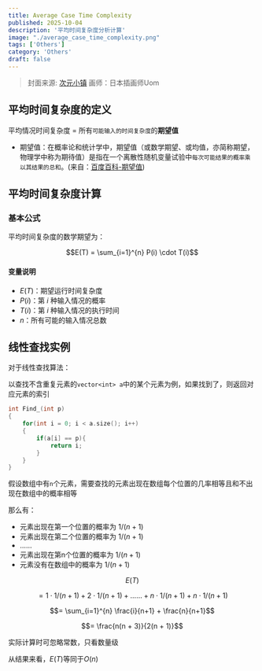 ```yaml
---
title: Average Case Time Complexity
published: 2025-10-04
description: '平均时间复杂度分析计算'
image: "./average_case_time_complexity.png"
tags: ['Others']
category: 'Others'
draft: false
---
```


> 封面来源: [次元小镇](https://dimtown.com/84456.html)
> 画师：日本插画师Uom

## 平均时间复杂度的定义

平均情况时间复杂度 = 所有`可能输入的时间复杂度`的**期望值**

- 期望值：在概率论和统计学中，期望值（或数学期望、或均值，亦简称期望，物理学中称为期待值）是指在一个离散性随机变量试验中`每次可能结果的概率乘以其结果的总和`。(来自：[百度百科-期望值](https://baike.baidu.com/item/%E6%9C%9F%E6%9C%9B%E5%80%BC/8664642))

## 平均时间复杂度计算

### 基本公式

平均时间复杂度的数学期望为：

$$E(T) = \sum_{i=1}^{n} P(i) \cdot T(i)$$

#### 变量说明

- $E(T)$：期望运行时间复杂度
- $P(i)$：第 $i$ 种输入情况的概率
- $T(i)$：第 $i$ 种输入情况的执行时间
- $n$：所有可能的输入情况总数

## 线性查找实例

对于线性查找算法：

以查找不含重复元素的`vector<int> a`中的某个元素为例，如果找到了，则返回对应元素的索引

```cpp
int Find_(int p)
{
    for(int i = 0; i < a.size(); i++)
    {
        if(a[i] == p){
            return i;
        }
    }
}
```

假设数组中有`n`个元素，需要查找的元素出现在数组每个位置的几率相等且和不出现在数组中的概率相等

那么有：

- 元素出现在第一个位置的概率为 $1 / (n + 1)$
- 元素出现在第二个位置的概率为 $1 / (n + 1)$
- ……
- 元素出现在第n个位置的概率为 $1 / (n + 1)$
- 元素没有在数组中的概率为 $1 / (n + 1)$

$$E(T)$$

$$= 1 \cdot 1 / (n + 1) + 2 \cdot  1 / (n + 1) + …… + n \cdot  1 / (n + 1) + n \cdot  1 / (n + 1)$$

$$= \sum_{i=1}^{n} \frac{i}{n+1} + \frac{n}{n+1}$$

$$= \frac{n(n + 3)}{2(n + 1)}$$

实际计算时可忽略常数，只看数量级

从结果来看，$E(T)$等同于$O(n)$
